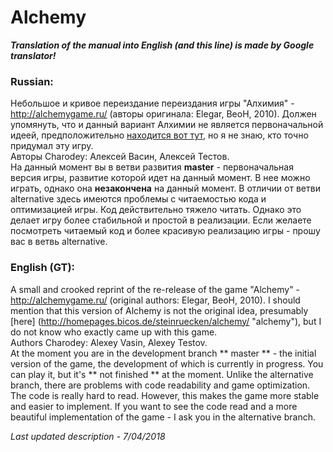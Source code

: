# Alchemy
***Translation of the manual into English (and this line) is made by Google translator!***
### Russian:
Небольшое и кривое переиздание переиздания игры "Алхимия" - http://alchemygame.ru/ (авторы оригинала: Elegar, BeoH, 2010). Должен упомянуть, что и данный вариант Алхимии не является первоначальной идеей, предположительно [находится вот тут](http://homepages.bicos.de/steinruecken/alchemy/ "alchemy"), но я не знаю, кто точно придумал эту игру. <br/>
Авторы Charodey: Алексей Васин, Алексей Тестов.  
На данный момент вы в ветви развития **master** - первоначальная версия игры, развитие которой идет на данный момент. В нее можно играть, однако она **незакончена** на данный момент. В отличии от ветви alternative здесь имеются проблемы с читаемостью кода и оптимизацией игры. Код действительно тяжело читать. Однако это делает игру более стабильной и простой в реализации. Если желаете посмотреть читаемый код и более красивую реализацию игры - прошу вас в ветвь alternative.  
### English (GT):
A small and crooked reprint of the re-release of the game "Alchemy" - http://alchemygame.ru/ (original authors: Elegar, BeoH, 2010). I should mention that this version of Alchemy is not the original idea, presumably [here] (http://homepages.bicos.de/steinruecken/alchemy/ "alchemy"), but I do not know who exactly came up with this game. <br/>
Authors Charodey: Alexey Vasin, Alexey Testov. <br/>
At the moment you are in the development branch ** master ** - the initial version of the game, the development of which is currently in progress. You can play it, but it's ** not finished ** at the moment. Unlike the alternative branch, there are problems with code readability and game optimization. The code is really hard to read. However, this makes the game more stable and easier to implement. If you want to see the code read and a more beautiful implementation of the game - I ask you in the alternative branch. <br/>

*Last updated description - 7/04/2018*
